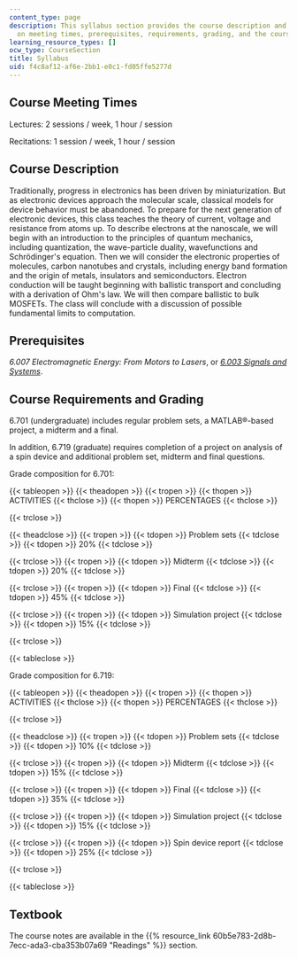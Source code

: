 ```yaml
---
content_type: page
description: This syllabus section provides the course description and information
  on meeting times, prerequisites, requirements, grading, and the course notes.
learning_resource_types: []
ocw_type: CourseSection
title: Syllabus
uid: f4c8af12-af6e-2bb1-e0c1-fd05ffe5277d
---
```


Course Meeting Times
--------------------

Lectures: 2 sessions / week, 1 hour / session

Recitations: 1 session / week, 1 hour / session

Course Description
------------------

Traditionally, progress in electronics has been driven by miniaturization. But as electronic devices approach the molecular scale, classical models for device behavior must be abandoned. To prepare for the next generation of electronic devices, this class teaches the theory of current, voltage and resistance from atoms up. To describe electrons at the nanoscale, we will begin with an introduction to the principles of quantum mechanics, including quantization, the wave-particle duality, wavefunctions and Schrödinger's equation. Then we will consider the electronic properties of molecules, carbon nanotubes and crystals, including energy band formation and the origin of metals, insulators and semiconductors. Electron conduction will be taught beginning with ballistic transport and concluding with a derivation of Ohm's law. We will then compare ballistic to bulk MOSFETs. The class will conclude with a discussion of possible fundamental limits to computation.

Prerequisites
-------------

_6.007 Electromagnetic Energy: From Motors to Lasers_, or _[6.003 Signals and Systems](/courses/6-003-signals-and-systems-fall-2011)_.

Course Requirements and Grading
-------------------------------

6.701 (undergraduate) includes regular problem sets, a MATLAB®-based project, a midterm and a final.

In addition, 6.719 (graduate) requires completion of a project on analysis of a spin device and additional problem set, midterm and final questions.

Grade composition for 6.701:

{{< tableopen >}}
{{< theadopen >}}
{{< tropen >}}
{{< thopen >}}
ACTIVITIES
{{< thclose >}}
{{< thopen >}}
PERCENTAGES
{{< thclose >}}

{{< trclose >}}

{{< theadclose >}}
{{< tropen >}}
{{< tdopen >}}
Problem sets
{{< tdclose >}}
{{< tdopen >}}
20%
{{< tdclose >}}

{{< trclose >}}
{{< tropen >}}
{{< tdopen >}}
Midterm
{{< tdclose >}}
{{< tdopen >}}
20%
{{< tdclose >}}

{{< trclose >}}
{{< tropen >}}
{{< tdopen >}}
Final
{{< tdclose >}}
{{< tdopen >}}
45%
{{< tdclose >}}

{{< trclose >}}
{{< tropen >}}
{{< tdopen >}}
Simulation project
{{< tdclose >}}
{{< tdopen >}}
15%
{{< tdclose >}}

{{< trclose >}}

{{< tableclose >}}

Grade composition for 6.719:

{{< tableopen >}}
{{< theadopen >}}
{{< tropen >}}
{{< thopen >}}
ACTIVITIES
{{< thclose >}}
{{< thopen >}}
PERCENTAGES
{{< thclose >}}

{{< trclose >}}

{{< theadclose >}}
{{< tropen >}}
{{< tdopen >}}
Problem sets
{{< tdclose >}}
{{< tdopen >}}
10%
{{< tdclose >}}

{{< trclose >}}
{{< tropen >}}
{{< tdopen >}}
Midterm
{{< tdclose >}}
{{< tdopen >}}
15%
{{< tdclose >}}

{{< trclose >}}
{{< tropen >}}
{{< tdopen >}}
Final
{{< tdclose >}}
{{< tdopen >}}
35%
{{< tdclose >}}

{{< trclose >}}
{{< tropen >}}
{{< tdopen >}}
Simulation project
{{< tdclose >}}
{{< tdopen >}}
15%
{{< tdclose >}}

{{< trclose >}}
{{< tropen >}}
{{< tdopen >}}
Spin device report
{{< tdclose >}}
{{< tdopen >}}
25%
{{< tdclose >}}

{{< trclose >}}

{{< tableclose >}}

Textbook
--------

The course notes are available in the {{% resource_link 60b5e783-2d8b-7ecc-ada3-cba353b07a69 "Readings" %}} section.